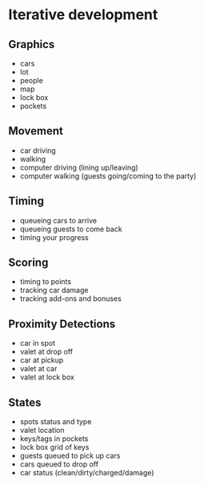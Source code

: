 # Iterative development

## Graphics
- cars
- lot
- people
- map
- lock box
- pockets

## Movement
- car driving
- walking
- computer driving (lining up/leaving)
- computer walking (guests going/coming to the party)

## Timing
- queueing cars to arrive
- queueing guests to come back
- timing your progress

## Scoring
- timing to points
- tracking car damage
- tracking add-ons and bonuses

## Proximity Detections
- car in spot
- valet at drop off
- car at pickup
- valet at car
- valet at lock box


## States
- spots status and type
- valet location
- keys/tags in pockets
- lock box grid of keys
- guests queued to pick up cars
- cars queued to drop off
- car status (clean/dirty/charged/damage)